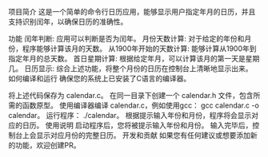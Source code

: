 项目简介
这是一个简单的命令行日历应用，能够显示用户指定年月的日历，并且支持识别闰年，以确保日历的准确性。

功能
闰年判断: 应用可以判断是否为闰年。
月份天数计算: 对于给定的年份和月份，程序能够计算该月的天数。
从1900年开始的天数计算: 能够计算从1900年到指定年月的总天数。
首日星期计算: 根据给定年月，可以计算该月的第一天是星期几。
日历显示: 综合上述功能，将整个月份的日历在控制台上清晰地显示出来。
如何编译和运行
确保您的系统上已安装了C语言的编译器。

将上述代码保存为 calendar.c。
在同一目录下创建一个 calendar.h 文件，包含所需的函数原型。
使用编译器编译 calendar.c，例如使用gcc： gcc calendar.c -o calendar。
运行程序： ./calendar。
根据提示输入年份和月份，程序将会显示对应的日历。
使用说明
启动程序后，您将被提示输入年份和月份。
输入完毕后，控制台上会显示对应月份的完整日历。
开发和贡献
如果您有任何建议或想要添加新的功能，欢迎创建PR。


